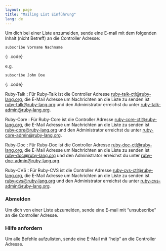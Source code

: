 ```yaml
---
layout: page
title: "Mailing List Einführung"
lang: de
---
```


Um dich bei einer Liste anzumelden, sende eine E-mail mit dem folgenden
Inhalt (nicht Betreff) an die Controller Adresse:

    subscribe Vorname Nachname
{: .code}

e.g.

    subscribe John Doe
{: .code}

Ruby-Talk
: Für Ruby-Talk ist die Controller Adresse
  [ruby-talk-ctl@ruby-lang.org](mailto:ruby-talk-ctl@ruby-lang.org), die
  E-Mail Adresse um Nachrichten an die Liste zu senden ist
  [ruby-talk@ruby-lang.org](mailto:ruby-talk@ruby-lang.org) und den
  Administrator erreichst du unter
  [ruby-talk-admin@ruby-lang.org](mailto:ruby-talk-admin@ruby-lang.org).

Ruby-Core
: Für Ruby-Core ist die Controller Adresse
  [ruby-core-ctl@ruby-lang.org](mailto:ruby-core-ctl@ruby-lang.org), die
  E-Mail Adresse um Nachrichten an die Liste zu senden ist
  [ruby-core@ruby-lang.org](mailto:ruby-core@ruby-lang.org) und den
  Administrator erreichst du unter
  [ruby-core-admin@ruby-lang.org](mailto:ruby-core-admin@ruby-lang.org).

Ruby-Doc
: Für Ruby-Doc ist die Controller Adresse
  [ruby-doc-ctl@ruby-lang.org](mailto:ruby-doc-ctl@ruby-lang.org), die
  E-Mail Adresse um Nachrichten an die Liste zu senden ist
  [ruby-doc@ruby-lang.org](mailto:ruby-doc@ruby-lang.org) und den
  Administrator erreichst du unter
  [ruby-doc-admin@ruby-lang.org](mailto:ruby-doc-admin@ruby-lang.org).

Ruby-CVS
: Für Ruby-CVS ist die Controller Adresse
  [ruby-cvs-ctl@ruby-lang.org](mailto:ruby-cvs-ctl@ruby-lang.org), die
  E-Mail Adresse um Nachrichten an die Liste zu senden ist
  [ruby-cvs@ruby-lang.org](mailto:ruby-cvs@ruby-lang.org) und den
  Administrator erreichst du unter
  [ruby-cvs-admin@ruby-lang.org](mailto:ruby-cvs-admin@ruby-lang.org).
### Abmelden

Um dich von einer Liste abzumelden, sende eine E-mail mit “unsubscribe”
an die Controller Adresse.

### Hilfe anfordern

Um alle Befehle aufzulisten, sende eine E-Mail mit “help” an die
Controller Adresse.

